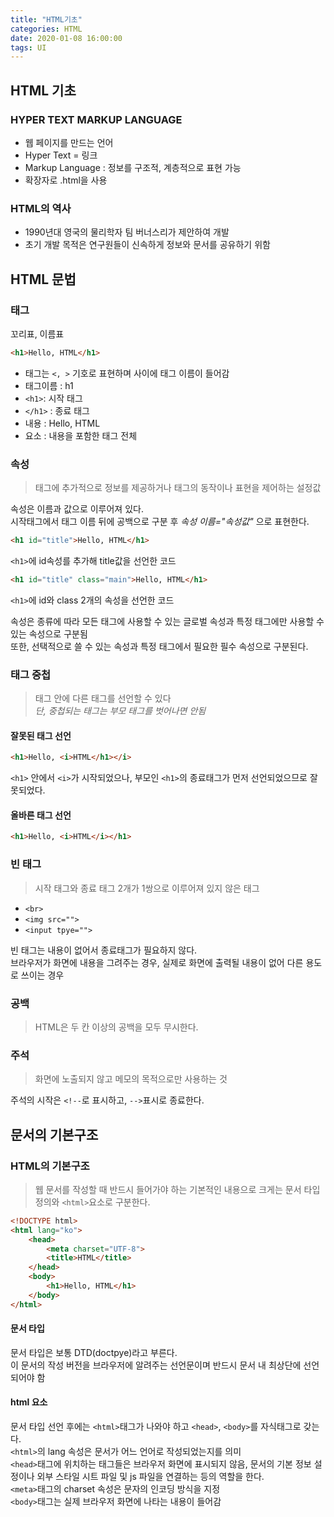```yaml
---
title: "HTML기초"
categories: HTML
date: 2020-01-08 16:00:00
tags: UI
---
```


## HTML 기초
### HYPER TEXT MARKUP LANGUAGE

- 웹 페이지를 만드는 언어
- Hyper Text = 링크
- Markup Language : 정보를 구조적, 계층적으로 표현 가능
- 확장자로 .html을 사용

### HTML의 역사

- 1990년대 영국의 물리학자 팀 버너스리가 제안하여 개발
- 초기 개발 목적은 연구원들이 신속하게 정보와 문서를 공유하기 위함


## HTML 문법
### 태그

꼬리표, 이름표

```HTML 
<h1>Hello, HTML</h1>
```

- 태그는 `<, >` 기호로 표현하며 사이에 태그 이름이 들어감
- 태그이름 : h1
- `<h1>`: 시작 태그
- `</h1>` : 종료 태그
- 내용 : Hello, HTML
- 요소 : 내용을 포함한 태그 전체 

### 속성
>태그에 추가적으로 정보를 제공하거나 태그의 동작이나 표현을 제어하는 설정값  

속성은 이름과 값으로 이루어져 있다.  
시작태그에서 태그 이름 뒤에 공백으로 구분 후 *속성 이름="속성값"* 으로 표현한다.

```html
<h1 id="title">Hello, HTML</h1>
```

`<h1>`에 id속성를 추가해 title값을 선언한 코드

```html
<h1 id="title" class="main">Hello, HTML</h1>
```

`<h1>`에 id와 class 2개의 속성을 선언한 코드  

속성은 종류에 따라 모든 태그에 사용할 수 있는 글로벌 속성과 특정 태그에만 사용할 수 있는 속성으로 구분됨  
또한, 선택적으로 쓸 수 있는 속성과 특정 태그에서 필요한 필수 속성으로 구분된다.

### 태그 중첩
>태그 안에 다른 태그를 선언할 수 있다  
*단, 중첩되는 태그는 부모 태그를 벗어나면 안됨*

#### 잘못된 태그 선언

```html
<h1>Hello, <i>HTML</h1></i>
```

`<h1>` 안에서 `<i>`가 시작되었으나, 부모인 `<h1>`의 종료태그가 먼저 선언되었으므로 잘못되었다.

#### 올바른 태그 선언

```html
<h1>Hello, <i>HTML</i></h1>
```


### 빈 태그
>시작 태그와 종료 태그 2개가 1쌍으로 이루어져 있지 않은 태그

- `<br>`
- `<img src="">`
- `<input tpye="">`

빈 태그는 내용이 없어서 종료태그가 필요하지 않다.  
브라우저가 화면에 내용을 그려주는 경우, 실제로 화면에 출력될 내용이 없어 다른 용도로 쓰이는 경우

### 공백
>HTML은 두 칸 이상의 공백을 모두 무시한다.

### 주석
>화면에 노출되지 않고 메모의 목적으로만 사용하는 것

주석의 시작은 `<!--`로 표시하고, `-->`표시로 종료한다.

## 문서의 기본구조

### HTML의 기본구조
> 웹 문서를 작성할 때 반드시 들어가야 하는 기본적인 내용으로 크게는 문서 타입 정의와 `<html>`요소로 구분한다.

```html 
<!DOCTYPE html>
<html lang="ko">
    <head>
        <meta charset="UTF-8">
        <title>HTML</title>
    </head>
    <body>
        <h1>Hello, HTML</h1>
    </body>
</html>
```

#### 문서 타입
문서 타입은 보통 DTD(doctpye)라고 부른다.  
이 문서의 작성 버전을 브라우저에 알려주는 선언문이며 반드시 문서 내 최상단에 선언되어야 함

#### html 요소
문서 타입 선언 후에는 `<html>`태그가 나와야 하고 `<head>`, `<body>`를 자식태그로 갖는다.  
`<html>`의 lang 속성은 문서가 어느 언어로 작성되었는지를 의미  
`<head>`태그에 위치하는 태그들은 브라우저 화면에 표시되지 않음, 문서의 기본 정보 설정이나 외부 스타일 시트 파일 및 js 파일을 연결하는 등의 역할을 한다.  
`<meta>`태그의 charset 속성은 문자의 인코딩 방식을 지정  
`<body>`태그는 실제 브라우저 화면에 나타는 내용이 들어감


